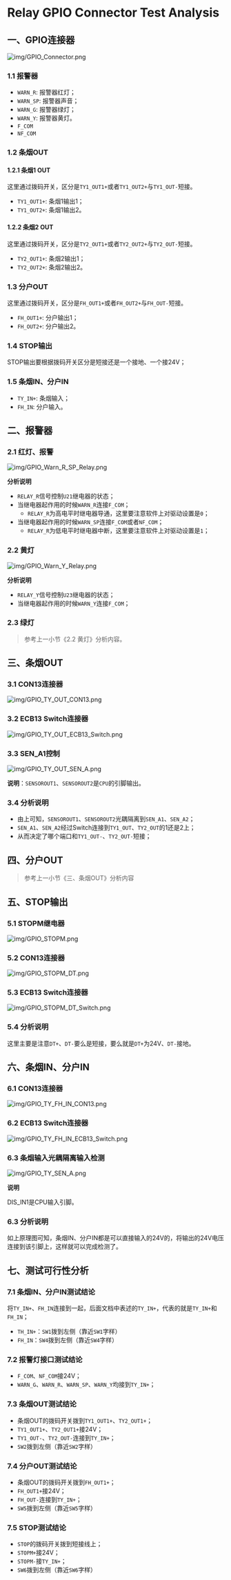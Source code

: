 # Relay GPIO Connector Test Analysis

## 一、GPIO连接器

![img/GPIO_Connector.png](img/GPIO_Connector.png)

### 1.1 报警器

* `WARN_R`: 报警器红灯；
* `WARN_SP`: 报警器声音；
* `WARN_G`: 报警器绿灯；
* `WARN_Y`: 报警器黄灯。
* `F_COM`
* `NF_COM`

### 1.2 条烟OUT

#### 1.2.1 条烟1 OUT

这里通过拨码开关，区分是`TY1_OUT1+`或者`TY1_OUT2+`与`TY1_OUT-`短接。

* `TY1_OUT1+`: 条烟1输出1；
* `TY1_OUT2+`: 条烟1输出2。

#### 1.2.2 条烟2 OUT

这里通过拨码开关，区分是`TY2_OUT1+`或者`TY2_OUT2+`与`TY2_OUT-`短接。

* `TY2_OUT1+`: 条烟2输出1；
* `TY2_OUT2+`: 条烟2输出2。

### 1.3 分户OUT

这里通过拨码开关，区分是`FH_OUT1+`或者`FH_OUT2+`与`FH_OUT-`短接。

* `FH_OUT1+`: 分户输出1；
* `FH_OUT2+`: 分户输出2。

### 1.4 STOP输出

STOP输出要根据拨码开关区分是短接还是一个接地、一个接24V；

### 1.5 条烟IN、分户IN

* `TY_IN+`: 条烟输入；
* `FH_IN`: 分户输入。

## 二、报警器

### 2.1 红灯、报警

![img/GPIO_Warn_R_SP_Relay.png](img/GPIO_Warn_R_SP_Relay.png)

**分析说明**

* `RELAY_R`信号控制`U21`继电器的状态；
* 当继电器起作用的时候`WARN_R`连接`F_COM`；
  * `RELAY_R`为高电平时继电器导通，这里要注意软件上对驱动设置是`0`；
* 当继电器起作用的时候`WARN_SP`连接`F_COM`或者`NF_COM`；
  * `RELAY_R`为低电平时继电器中断，这里要注意软件上对驱动设置是`1`；

### 2.2 黄灯

![img/GPIO_Warn_Y_Relay.png](img/GPIO_Warn_Y_Relay.png)

**分析说明**

* `RELAY_Y`信号控制`U23`继电器的状态；
* 当继电器起作用的时候`WARN_Y`连接`F_COM`；

### 2.3 绿灯

> 参考上一小节《2.2 黄灯》分析内容。

## 三、条烟OUT

### 3.1 CON13连接器

![img/GPIO_TY_OUT_CON13.png](img/GPIO_TY_OUT_CON13.png)

### 3.2 ECB13 Switch连接器

![img/GPIO_TY_OUT_ECB13_Switch.png](img/GPIO_TY_OUT_ECB13_Switch.png)

### 3.3 SEN_A1控制

![img/GPIO_TY_OUT_SEN_A.png](img/GPIO_TY_OUT_SEN_A.png)

**说明**：`SENSOROUT1`、`SENSOROUT2`是`CPU`的引脚输出。

### 3.4 分析说明

* 由上可知，`SENSOROUT1`、`SENSOROUT2`光耦隔离到`SEN_A1`、`SEN_A2`；
* `SEN_A1`、`SEN_A2`经过Switch连接到`TY1_OUT`、`TY2_OUT`的1还是2上；
* 从而决定了哪个端口和`TY1_OUT-`、`TY2_OUT-`短接；

## 四、分户OUT

> 参考上一小节《三、条烟OUT》分析内容

## 五、STOP输出

### 5.1 STOPM继电器

![img/GPIO_STOPM.png](img/GPIO_STOPM.png)

### 5.2 CON13连接器

![img/GPIO_STOPM_DT.png](img/GPIO_STOPM_DT.png)

### 5.3 ECB13 Switch连接器

![img/GPIO_STOPM_DT_Switch.png](img/GPIO_STOPM_DT_Switch.png)

### 5.4 分析说明

这里主要是注意`DT+`、`DT-`要么是短接，要么就是`DT+`为24V、`DT-`接地。

## 六、条烟IN、分户IN

### 6.1 CON13连接器

![img/GPIO_TY_FH_IN_CON13.png](img/GPIO_TY_FH_IN_CON13.png)

### 6.2 ECB13 Switch连接器

![img/GPIO_TY_FH_IN_ECB13_Switch.png](img/GPIO_TY_FH_IN_ECB13_Switch.png)

### 6.3 条烟输入光耦隔离输入检测

![img/GPIO_TY_SEN_A.png](img/GPIO_TY_SEN_A.png)

**说明**

DIS_IN1是CPU输入引脚。

### 6.3 分析说明

如上原理图可知，条烟IN、分户IN都是可以直接输入的24V的，将输出的24V电压连接到该引脚上，这样就可以完成检测了。

## 七、测试可行性分析

### 7.1 条烟IN、分户IN测试结论

将`TY_IN+`、`FH_IN`连接到一起，后面文档中表述的`TY_IN+`，代表的就是`TY_IN+`和`FH_IN`；

* `TH_IN+`：`SW1`拨到左侧（靠近`SW1`字样）
* `FH_IN`：`SW4`拨到左侧（靠近`SW4`字样）

### 7.2 报警灯接口测试结论

* `F_COM`、`NF_COM`接24V；
* `WARN_G`、`WARN_R`、`WARN_SP`、`WARN_Y`均接到`TY_IN+`；

### 7.3 条烟OUT测试结论

* 条烟OUT的拨码开关拨到`TY1_OUT1+`、`TY2_OUT1+`；
* `TY1_OUT1+`、`TY2_OUT1+`接24V；
* `TY1_OUT-`、`TY2_OUT-`连接到`TY_IN+`；
* `SW2`拨到左侧（靠近`SW2`字样）

### 7.4 分户OUT测试结论

* 条烟OUT的拨码开关拨到`FH_OUT1+`；
* `FH_OUT1+`接24V；
* `FH_OUT-`连接到`TY_IN+`；
* `SW5`拨到左侧（靠近`SW5`字样）

### 7.5 STOP测试结论

* `STOP`的拨码开关拨到短接线上；
* `STOPM+`接24V；
* `STOPM-`接`TY_IN+`；
* `SW6`拨到左侧（靠近`SW6`字样）
